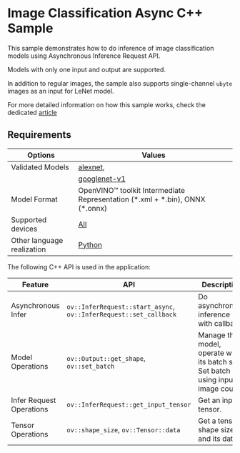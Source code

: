 # Image Classification Async C++ Sample 

This sample demonstrates how to do inference of image classification models using Asynchronous Inference Request API. 
 
Models with only one input and output are supported.

In addition to regular images, the sample also supports single-channel ``ubyte`` images as an input for LeNet model.

For more detailed information on how this sample works, check the dedicated [article](https://docs.openvino.ai/2023.2/openvino_inference_engine_samples_classification_sample_async_README.html)

## Requirements

| Options                    | Values                                                                                                                               |
| ---------------------------| -------------------------------------------------------------------------------------------------------------------------------------| 
| Validated Models           | [alexnet](https://docs.openvino.ai/2023.2/omz_models_model_alexnet.html),                                                            |
|                            | [googlenet-v1](https://docs.openvino.ai/2023.2/omz_models_model_googlenet_v1.html)                                                   |
| Model Format               | OpenVINO™ toolkit Intermediate Representation (\*.xml + \*.bin), ONNX (\*.onnx)                                                      |
| Supported devices          | [All](https://docs.openvino.ai/2023.2/openvino_docs_OV_UG_supported_plugins_Supported_Devices.html)                                  |
| Other language realization | [Python](https://docs.openvino.ai/2023.2/openvino_inference_engine_ie_bridges_python_sample_classification_sample_async_README.html) |

The following C++ API is used in the application:

| Feature                  | API                                                                   | Description                                                                            |
| -------------------------| ----------------------------------------------------------------------|----------------------------------------------------------------------------------------|
| Asynchronous Infer       | ``ov::InferRequest::start_async``, ``ov::InferRequest::set_callback`` | Do asynchronous inference with callback.                                               |
| Model Operations         | ``ov::Output::get_shape``, ``ov::set_batch``                          | Manage the model, operate with its batch size. Set batch size using input image count. |
| Infer Request Operations | ``ov::InferRequest::get_input_tensor``                                | Get an input tensor.                                                                   |
| Tensor Operations        | ``ov::shape_size``, ``ov::Tensor::data``                              | Get a tensor shape size and its data.                                                  |

